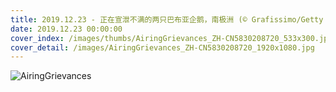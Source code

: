```yaml
---
title: 2019.12.23 - 正在宣泄不满的两只巴布亚企鹅，南极洲 (© Grafissimo/Getty Images)
date: 2019.12.23 00:00:00
cover_index: /images/thumbs/AiringGrievances_ZH-CN5830208720_533x300.jpg
cover_detail: /images/AiringGrievances_ZH-CN5830208720_1920x1080.jpg
---
```


![AiringGrievances](/images/AiringGrievances_ZH-CN5830208720_1920x1080.jpg)
